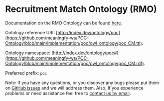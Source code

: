 # Recruitment Match Ontology (RMO)
Documentation on the RMO Ontology can be found [here](https://meaningfy-ws.github.io/POC-Ontology/).

Ontology reference URI:  [http://index.dev/ontology/poc](https://github.com/meaningfy-ws/POC-Ontology/blob/main/implementation/poc/owl_ontology/poc_CM.ttl).

Ontology namespace: [http://index.dev/ontology/poc#](https://github.com/meaningfy-ws/POC-Ontology/blob/main/implementation/poc/owl_ontology/poc_CM.rdf).

Preferred prefix: `poc`

Note: If you have any questions, or you discover any bugs please put them on [GitHub issues](https://github.com/meaningfy-ws/POC-Ontology/issues) and we will address them.
Also, If you experience problems or need assistance feel free to [contact us by email](mailto:hi@meaningfy.ws).
